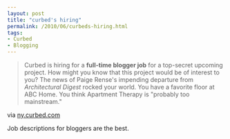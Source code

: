 ```yaml
---
layout: post
title: "curbed's hiring"
permalink: /2010/06/curbeds-hiring.html
tags:
- Curbed
- Blogging
---
```


> Curbed is hiring for a **full-time blogger job** for a top-secret upcoming project. How might you know that this project would be of interest to you? The news of Paige Rense's impending departure from _Architectural Digest_ rocked your world. You have a favorite floor at ABC Home. You think Apartment Therapy is "probably too mainstream."

via [ny.curbed.com](http://ny.curbed.com/archives/2010/06/17/help_wanted.php)

Job descriptions for bloggers are the best.